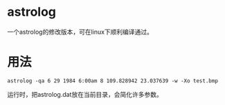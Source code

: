 # astrolog
一个astrolog的修改版本，可在linux下顺利编译通过。

# 用法
```
astrolog -qa 6 29 1984 6:00am 8 109.828942 23.037639 -w -Xo test.bmp 
```

运行时，把astrolog.dat放在当前目录，会简化许多参数。
